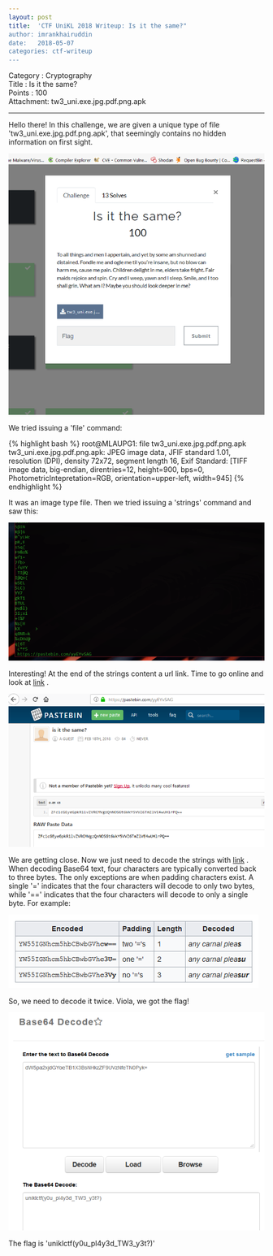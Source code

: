```yaml
---
layout: post
title:  'CTF UniKL 2018 Writeup: Is it the same?"
author: imrankhairuddin
date:   2018-05-07
categories: ctf-writeup
---
```


Category : Cryptography<br>
Title : Is it the same?<br>
Points : 100<br>
Attachment: tw3_uni.exe.jpg.pdf.png.apk<br>

---

Hello there! In this challenge, we are given a unique type of file 'tw3_uni.exe.jpg.pdf.png.apk', that seemingly contains no hidden information on first sight.

![alt text](/assets/img/uniklctf-crypto1.png)

We tried issuing a 'file' command:

{% highlight bash %} root@MLAUPG1: file tw3_uni.exe.jpg.pdf.png.apk
tw3_uni.exe.jpg.pdf.png.apk: JPEG image data, JFIF standard 1.01, resolution (DPI), density 72x72, segment length 16, Exif Standard: [TIFF image data, big-endian, direntries=12, height=900, bps=0, PhotometricIntepretation=RGB, orientation=upper-left, width=945] {% endhighlight %}

It was an image type file. Then we tried issuing a 'strings' command and saw this:

![alt text](/assets/img/uniklctf-crypto2.png)

Interesting! At the end of the strings content a url link. Time to go online and look at [link](https://pastebin.com/yyEYvSAG) .

![alt text](/assets/img/uniklctf-crypto3.png)

We are getting close. Now we just need to decode the strings with [link](https://codebeautify.org/base64-decode) . When decoding Base64 text, four characters are typically converted back to three bytes. The only exceptions are when padding characters exist. A single '=' indicates that the four characters will decode to only two bytes, while '==' indicates that the four characters will decode to only a single byte. For example:

![alt text](/assets/img/uniklctf-crypto4.png)

So, we need to decode it twice.  Viola, we got the flag!

![alt text](/assets/img/uniklctf-crypto5.png)

The flag is 'uniklctf(y0u_pl4y3d_TW3_y3t?)'

